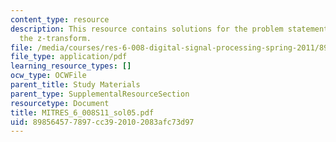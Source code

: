 ```yaml
---
content_type: resource
description: This resource contains solutions for the problem statements related to
  the z-transform.
file: /media/courses/res-6-008-digital-signal-processing-spring-2011/898564577897cc3920102083afc73d97_MITRES_6_008S11_sol05.pdf
file_type: application/pdf
learning_resource_types: []
ocw_type: OCWFile
parent_title: Study Materials
parent_type: SupplementalResourceSection
resourcetype: Document
title: MITRES_6_008S11_sol05.pdf
uid: 89856457-7897-cc39-2010-2083afc73d97
---
```

